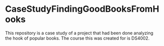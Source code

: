 # CaseStudyFindingGoodBooksFromHooks
This repository is a case study of a project that had been done analyzing the hook of popular books. The course this was created for is DS4002.
